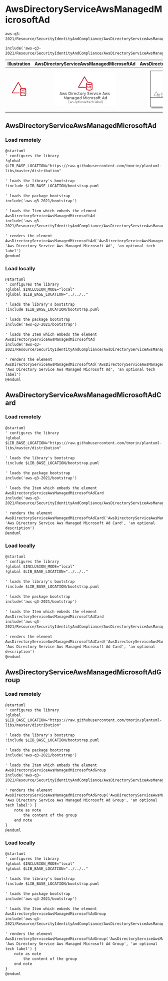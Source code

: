 # AwsDirectoryServiceAwsManagedMicrosoftAd


```text
aws-q3-2021/Resource/SecurityIdentityAndCompliance/AwsDirectoryServiceAwsManagedMicrosoftAd
```

```text
include('aws-q3-2021/Resource/SecurityIdentityAndCompliance/AwsDirectoryServiceAwsManagedMicrosoftAd')
```



| Illustration | AwsDirectoryServiceAwsManagedMicrosoftAd | AwsDirectoryServiceAwsManagedMicrosoftAdCard | AwsDirectoryServiceAwsManagedMicrosoftAdGroup |
| :---: | :---: | :---: | :---: |
| ![illustration for Illustration](../../../aws-q3-2021/Resource/SecurityIdentityAndCompliance/AwsDirectoryServiceAwsManagedMicrosoftAd.png) | ![illustration for AwsDirectoryServiceAwsManagedMicrosoftAd](../../../aws-q3-2021/Resource/SecurityIdentityAndCompliance/AwsDirectoryServiceAwsManagedMicrosoftAd.Local.png) | ![illustration for AwsDirectoryServiceAwsManagedMicrosoftAdCard](../../../aws-q3-2021/Resource/SecurityIdentityAndCompliance/AwsDirectoryServiceAwsManagedMicrosoftAdCard.Local.png) | ![illustration for AwsDirectoryServiceAwsManagedMicrosoftAdGroup](../../../aws-q3-2021/Resource/SecurityIdentityAndCompliance/AwsDirectoryServiceAwsManagedMicrosoftAdGroup.Local.png) |




## AwsDirectoryServiceAwsManagedMicrosoftAd

### Load remotely
```plantuml
@startuml
' configures the library
!global $LIB_BASE_LOCATION="https://raw.githubusercontent.com/tmorin/plantuml-libs/master/distribution"

' loads the library's bootstrap
!include $LIB_BASE_LOCATION/bootstrap.puml

' loads the package bootstrap
include('aws-q3-2021/bootstrap')

' loads the Item which embeds the element AwsDirectoryServiceAwsManagedMicrosoftAd
include('aws-q3-2021/Resource/SecurityIdentityAndCompliance/AwsDirectoryServiceAwsManagedMicrosoftAd')

' renders the element
AwsDirectoryServiceAwsManagedMicrosoftAd('AwsDirectoryServiceAwsManagedMicrosoftAd', 'Aws Directory Service Aws Managed Microsoft Ad', 'an optional tech label')
@enduml
```

### Load locally
```plantuml
@startuml
' configures the library
!global $INCLUSION_MODE="local"
!global $LIB_BASE_LOCATION="../../.."

' loads the library's bootstrap
!include $LIB_BASE_LOCATION/bootstrap.puml

' loads the package bootstrap
include('aws-q3-2021/bootstrap')

' loads the Item which embeds the element AwsDirectoryServiceAwsManagedMicrosoftAd
include('aws-q3-2021/Resource/SecurityIdentityAndCompliance/AwsDirectoryServiceAwsManagedMicrosoftAd')

' renders the element
AwsDirectoryServiceAwsManagedMicrosoftAd('AwsDirectoryServiceAwsManagedMicrosoftAd', 'Aws Directory Service Aws Managed Microsoft Ad', 'an optional tech label')
@enduml
```

## AwsDirectoryServiceAwsManagedMicrosoftAdCard

### Load remotely
```plantuml
@startuml
' configures the library
!global $LIB_BASE_LOCATION="https://raw.githubusercontent.com/tmorin/plantuml-libs/master/distribution"

' loads the library's bootstrap
!include $LIB_BASE_LOCATION/bootstrap.puml

' loads the package bootstrap
include('aws-q3-2021/bootstrap')

' loads the Item which embeds the element AwsDirectoryServiceAwsManagedMicrosoftAdCard
include('aws-q3-2021/Resource/SecurityIdentityAndCompliance/AwsDirectoryServiceAwsManagedMicrosoftAd')

' renders the element
AwsDirectoryServiceAwsManagedMicrosoftAdCard('AwsDirectoryServiceAwsManagedMicrosoftAdCard', 'Aws Directory Service Aws Managed Microsoft Ad Card', 'an optional description')
@enduml
```

### Load locally
```plantuml
@startuml
' configures the library
!global $INCLUSION_MODE="local"
!global $LIB_BASE_LOCATION="../../.."

' loads the library's bootstrap
!include $LIB_BASE_LOCATION/bootstrap.puml

' loads the package bootstrap
include('aws-q3-2021/bootstrap')

' loads the Item which embeds the element AwsDirectoryServiceAwsManagedMicrosoftAdCard
include('aws-q3-2021/Resource/SecurityIdentityAndCompliance/AwsDirectoryServiceAwsManagedMicrosoftAd')

' renders the element
AwsDirectoryServiceAwsManagedMicrosoftAdCard('AwsDirectoryServiceAwsManagedMicrosoftAdCard', 'Aws Directory Service Aws Managed Microsoft Ad Card', 'an optional description')
@enduml
```

## AwsDirectoryServiceAwsManagedMicrosoftAdGroup

### Load remotely
```plantuml
@startuml
' configures the library
!global $LIB_BASE_LOCATION="https://raw.githubusercontent.com/tmorin/plantuml-libs/master/distribution"

' loads the library's bootstrap
!include $LIB_BASE_LOCATION/bootstrap.puml

' loads the package bootstrap
include('aws-q3-2021/bootstrap')

' loads the Item which embeds the element AwsDirectoryServiceAwsManagedMicrosoftAdGroup
include('aws-q3-2021/Resource/SecurityIdentityAndCompliance/AwsDirectoryServiceAwsManagedMicrosoftAd')

' renders the element
AwsDirectoryServiceAwsManagedMicrosoftAdGroup('AwsDirectoryServiceAwsManagedMicrosoftAdGroup', 'Aws Directory Service Aws Managed Microsoft Ad Group', 'an optional tech label') {
    note as note
        the content of the group
    end note
}
@enduml
```

### Load locally
```plantuml
@startuml
' configures the library
!global $INCLUSION_MODE="local"
!global $LIB_BASE_LOCATION="../../.."

' loads the library's bootstrap
!include $LIB_BASE_LOCATION/bootstrap.puml

' loads the package bootstrap
include('aws-q3-2021/bootstrap')

' loads the Item which embeds the element AwsDirectoryServiceAwsManagedMicrosoftAdGroup
include('aws-q3-2021/Resource/SecurityIdentityAndCompliance/AwsDirectoryServiceAwsManagedMicrosoftAd')

' renders the element
AwsDirectoryServiceAwsManagedMicrosoftAdGroup('AwsDirectoryServiceAwsManagedMicrosoftAdGroup', 'Aws Directory Service Aws Managed Microsoft Ad Group', 'an optional tech label') {
    note as note
        the content of the group
    end note
}
@enduml
```

